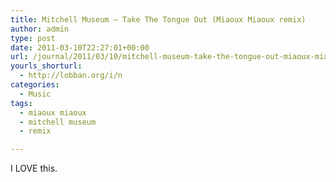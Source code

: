 ```yaml
---
title: Mitchell Museum – Take The Tongue Out (Miaoux Miaoux remix)
author: admin
type: post
date: 2011-03-10T22:27:01+00:00
url: /journal/2011/03/10/mitchell-museum-take-the-tongue-out-miaoux-miaoux-remix/
yourls_shorturl:
  - http://lobban.org/i/n
categories:
  - Music
tags:
  - miaoux miaoux
  - mitchell museum
  - remix

---
```

<span>I LOVE this.</span>